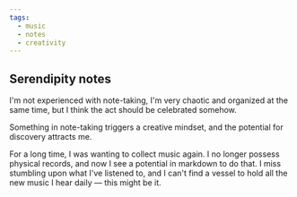 ```yaml
---
tags:
  - music
  - notes
  - creativity
---
```

## Serendipity notes

I'm not experienced with note-taking, I'm very chaotic and organized at the same time, but I think the act should be celebrated somehow.

Something in note-taking triggers a creative mindset, and the potential for discovery attracts me.

For a long time, I was wanting to collect music again. I no longer possess physical records, and now I see a potential in markdown to do that. I miss stumbling upon what I've listened to, and I can't find a vessel to hold all the new music I hear daily — this might be it.